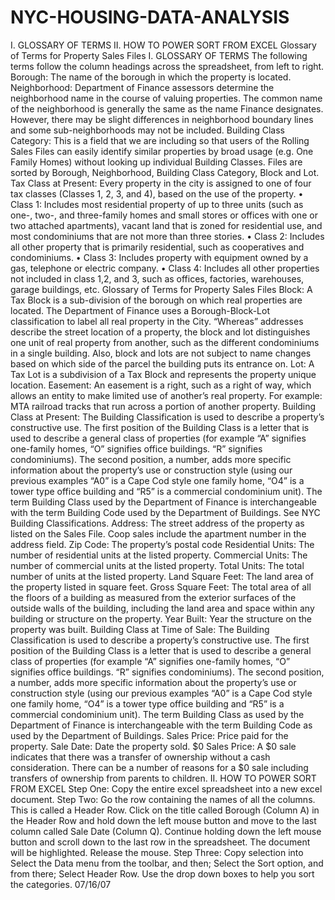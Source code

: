 # NYC-HOUSING-DATA-ANALYSIS

I. GLOSSARY OF TERMS
II. HOW TO POWER SORT FROM EXCEL
Glossary of Terms for Property Sales Files
I. GLOSSARY OF TERMS
The following terms follow the column headings across the spreadsheet, from left to right.
Borough:
The name of the borough in which the property is located.
Neighborhood:
Department of Finance assessors determine the neighborhood name in the course of valuing properties. The common name of the neighborhood is generally the same as the name Finance designates. However, there may be slight differences in neighborhood boundary lines and some sub-neighborhoods may not be included.
Building Class Category:
This is a field that we are including so that users of the Rolling Sales Files can easily identify similar properties by broad usage (e.g. One Family Homes) without looking up individual Building Classes. Files are sorted by Borough, Neighborhood, Building Class Category, Block and Lot.
Tax Class at Present:
Every property in the city is assigned to one of four tax classes (Classes 1, 2, 3, and 4), based on the use of the property.
• Class 1: Includes most residential property of up to three units (such as one-, two-, and three-family homes and small stores or offices with one or two attached apartments), vacant land that is zoned for residential use, and most condominiums that are not more than three stories.
• Class 2: Includes all other property that is primarily residential, such as cooperatives and condominiums.
• Class 3: Includes property with equipment owned by a gas, telephone or electric company.
• Class 4: Includes all other properties not included in class 1,2, and 3, such as offices, factories, warehouses, garage buildings, etc.
Glossary of Terms for Property Sales Files
Block:
A Tax Block is a sub-division of the borough on which real properties are located.
The Department of Finance uses a Borough-Block-Lot classification to label all real property in the City. “Whereas” addresses describe the street location of a property, the block and lot distinguishes one unit of real property from another, such as the different condominiums in a single building. Also, block and lots are not subject to name changes based on which side of the parcel the building puts its entrance on.
Lot:
A Tax Lot is a subdivision of a Tax Block and represents the property unique location.
Easement:
An easement is a right, such as a right of way, which allows an entity to make limited use of another’s real property. For example: MTA railroad tracks that run across a portion of another property.
Building Class at Present:
The Building Classification is used to describe a property’s constructive use. The first position of the Building Class is a letter that is used to describe a general class of properties (for example “A” signifies one-family homes, “O” signifies office buildings. “R” signifies condominiums). The second position, a number, adds more specific information about the property’s use or construction style (using our previous examples “A0” is a Cape Cod style one family home, “O4” is a tower type office building and “R5” is a commercial condominium unit). The term Building Class used by the Department of Finance is interchangeable with the term Building Code used by the Department of Buildings. See NYC Building Classifications.
Address: The street address of the property as listed on the Sales File. Coop sales include the apartment number in the address field.
Zip Code: The property’s postal code
Residential Units:
The number of residential units at the listed property.
Commercial Units:
The number of commercial units at the listed property.
Total Units:
The total number of units at the listed property.
Land Square Feet:
The land area of the property listed in square feet.
Gross Square Feet:
The total area of all the floors of a building as measured from the exterior surfaces of the outside walls of the building, including the land area and space within any building or structure on the property.
Year Built:
Year the structure on the property was built.
Building Class at Time of Sale:
The Building Classification is used to describe a property’s constructive use. The first position of the Building Class is a letter that is used to describe a general class of properties (for example “A” signifies one-family homes, “O” signifies office buildings. “R” signifies condominiums). The second position, a number, adds more specific information about the property’s use or construction style (using our previous examples “A0” is a Cape Cod style one family home, “O4” is a tower type office building and “R5” is a commercial condominium unit). The term Building Class as used by the Department of Finance is interchangeable with the term Building Code as used by the Department of Buildings.
Sales Price:
Price paid for the property.
Sale Date:
Date the property sold.
$0 Sales Price:
A $0 sale indicates that there was a transfer of ownership without a cash consideration. There can be a number of reasons for a $0 sale including transfers of ownership from parents to children.
II. HOW TO POWER SORT FROM EXCEL
Step One: Copy the entire excel spreadsheet into a new excel document.
Step Two: Go the row containing the names of all the columns. This is called a Header Row. Click on the title called Borough (Column A) in the Header Row and hold down the left mouse button and move to the last column called Sale Date (Column Q). Continue holding down the left mouse button and scroll down to the last row in the spreadsheet. The document will be highlighted. Release the mouse.
Step Three: Copy selection into Select the Data menu from the toolbar, and then; Select the Sort option, and from there; Select Header Row. Use the drop down boxes to help you sort the categories.
07/16/07
